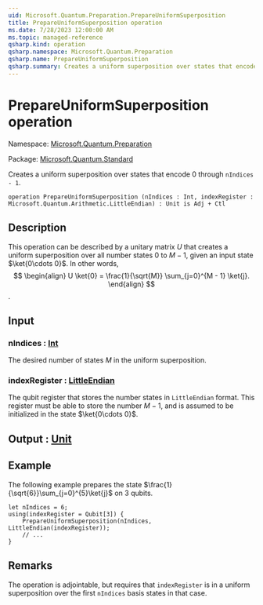 ```yaml
---
uid: Microsoft.Quantum.Preparation.PrepareUniformSuperposition
title: PrepareUniformSuperposition operation
ms.date: 7/28/2023 12:00:00 AM
ms.topic: managed-reference
qsharp.kind: operation
qsharp.namespace: Microsoft.Quantum.Preparation
qsharp.name: PrepareUniformSuperposition
qsharp.summary: Creates a uniform superposition over states that encode 0 through `nIndices - 1`.
---
```


# PrepareUniformSuperposition operation

Namespace: [Microsoft.Quantum.Preparation](xref:Microsoft.Quantum.Preparation)

Package: [Microsoft.Quantum.Standard](https://nuget.org/packages/Microsoft.Quantum.Standard)


Creates a uniform superposition over states that encode 0 through `nIndices - 1`.

```qsharp
operation PrepareUniformSuperposition (nIndices : Int, indexRegister : Microsoft.Quantum.Arithmetic.LittleEndian) : Unit is Adj + Ctl
```


## Description

This operation can be described by a unitary matrix $U$ that createsa uniform superposition over all number states$0$ to $M-1$, given an input state $\ket{0\cdots 0}$. In other words,$$\begin{align}U \ket{0} = \frac{1}{\sqrt{M}} \sum_{j=0}^{M - 1} \ket{j}.\end{align}$$.

## Input

### nIndices : [Int](xref:microsoft.quantum.qsharp.valueliterals#int-literals)

The desired number of states $M$ in the uniform superposition.


### indexRegister : [LittleEndian](xref:Microsoft.Quantum.Arithmetic.LittleEndian)

The qubit register that stores the number states in `LittleEndian` format.This register must be able to store the number $M-1$, and is assumed to beinitialized in the state $\ket{0\cdots 0}$.



## Output : [Unit](xref:microsoft.quantum.qsharp.valueliterals#unit-literal)



## Example

The following example prepares the state $\frac{1}{\sqrt{6}}\sum_{j=0}^{5}\ket{j}$on $3$ qubits.```Q#let nIndices = 6;using(indexRegister = Qubit[3]) {    PrepareUniformSuperposition(nIndices, LittleEndian(indexRegister));    // ...}```

## Remarks

The operation is adjointable, but requires that `indexRegister` is in a uniformsuperposition over the first `nIndices` basis states in that case.